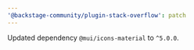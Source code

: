 ```yaml
---
'@backstage-community/plugin-stack-overflow': patch
---
```


Updated dependency `@mui/icons-material` to `^5.0.0`.
